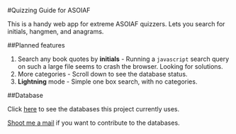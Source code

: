 #Quizzing Guide for ASOIAF 

This is a handy web app for extreme ASOIAF quizzers. Lets you search for initials, hangmen, and anagrams.

##Planned features
 
 1. Search any book quotes by **initials** - Running a `javascript` search query on such a large file seems to crash the browser. Looking for solutions.
 2. More categories - Scroll down to see the database status.
 3. **Lightning** mode - Simple one box search, with no categories.
 
##Database

Click [here](https://drive.google.com/folderview?id=0B7J2JJpazOPnTUFZNnphRmdpMjg&usp=sharing) to see the databases this project currently uses.

[Shoot me a mail](mailto:aniruddha.mysore@gmail.com) if you want to contribute to the databases. 
